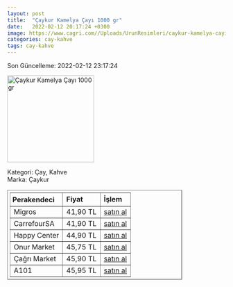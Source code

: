 ```yaml
---
layout: post
title:  "Çaykur Kamelya Çayı 1000 gr"
date:   2022-02-12 20:17:24 +0300
image: https://www.cagri.com//Uploads/UrunResimleri/caykur-kamelya-cayi-1000-gr-f72f.jpg
categories: cay-kahve
tags: cay-kahve
---
```


Son Güncelleme: 2022-02-12 23:17:24

<img src="https://www.cagri.com//Uploads/UrunResimleri/caykur-kamelya-cayi-1000-gr-f72f.jpg" width="200" alt="Çaykur Kamelya Çayı 1000 gr" />

Kategori: Çay, Kahve
<br />
Marka: Çaykur

<table border="1" style="padding: 5px;width:80%;">
  <tr>
    <td style="padding: 5px;"><strong>Perakendeci</strong></td>
    <td><strong>Fiyat</strong></td>
    <td><strong>İşlem</strong></td>
  </tr>
  <tr>
              <td>Migros</td>
              <td>41,90 TL</td>
              <td><a target="_blank" href="https://www.migros.com.tr/caykur-kamelya-cay-1000-g-p-2f7989">satın al</a></td>
            </tr><tr>
              <td>CarrefourSA</td>
              <td>41,90 TL</td>
              <td><a target="_blank" href="https://www.carrefoursa.com/caykur-kamelya-cayi-1-kg-p-30098954">satın al</a></td>
            </tr><tr>
              <td>Happy Center</td>
              <td>44,90 TL</td>
              <td><a target="_blank" href="https://www.happycenter.com.tr/Caykur_1000_Gr_Cay_Kamelya">satın al</a></td>
            </tr><tr>
              <td>Onur Market</td>
              <td>45,75 TL</td>
              <td><a target="_blank" href="https://www.onurmarket.com/product/caykur-kamelya-1000-gr/b4951fee-df84-4e51-aed3-bae8045eeb79">satın al</a></td>
            </tr><tr>
              <td>Çağrı Market</td>
              <td>45,90 TL</td>
              <td><a target="_blank" href="https://www.cagri.com/caykur-kamelya-cayi-1000-gr">satın al</a></td>
            </tr><tr>
              <td>A101</td>
              <td>45,95 TL</td>
              <td><a target="_blank" href="https://www.a101.com.tr/market/caykur-cay-kamelya-1000-g/">satın al</a></td>
            </tr>
</table>
